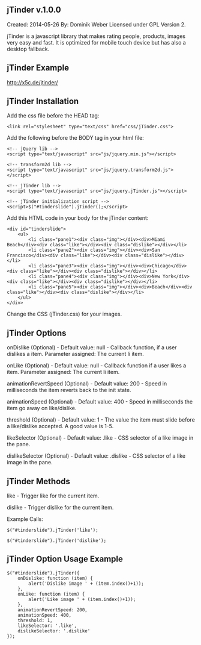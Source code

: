 jTinder v.1.0.0
-------------------------
Created: 2014-05-26
By: Dominik Weber
Licensed under GPL Version 2.

jTinder is a javascript library that makes rating people, products, images very easy and fast. It is optimized for mobile touch device but has also a desktop fallback.

jTinder Example
-------------------------
http://x5c.de/jtinder/

jTinder Installation
-------------------------

Add the css file before the HEAD tag:
```
<link rel="stylesheet" type="text/css" href="css/jTinder.css">
```

Add the following before the BODY tag in your html file:
```
<!-- jQuery lib -->
<script type="text/javascript" src="js/jquery.min.js"></script>

<!-- transform2d lib -->
<script type="text/javascript" src="js/jquery.transform2d.js"></script>

<!-- jTinder lib -->
<script type="text/javascript" src="js/jquery.jTinder.js"></script>

<!-- jTinder initialization script -->
<script>$("#tinderslide").jTinder();</script>
```

Add this HTML code in your body for the jTinder content:
```
<div id="tinderslide">
    <ul>
        <li class="pane1"><div class="img"></div><div>Miami Beach</div><div class="like"></div><div class="dislike"></div></li>
        <li class="pane2"><div class="img"></div><div>San Francisco</div><div class="like"></div><div class="dislike"></div></li>
        <li class="pane3"><div class="img"></div><div>Chicago</div><div class="like"></div><div class="dislike"></div></li>
        <li class="pane4"><div class="img"></div><div>New York</div><div class="like"></div><div class="dislike"></div></li>
        <li class="pane5"><div class="img"></div><div>Beach</div><div class="like"></div><div class="dislike"></div></li>
    </ul>
</div>
```
Change the CSS (jTinder.css) for your images.



jTinder Options
-------------------------

onDislike (Optional) - Default value: null - Callback function, if a user dislikes a item. Parameter assigned: The current li item.

onLike (Optional) - Default value: null - Callback function if a user likes a item. Parameter assigned: The current li item.

animationRevertSpeed (Optional) - Default value: 200 - Speed in milliseconds the item reverts back to the init state.

animationSpeed (Optional) - Default value: 400 - Speed in milliseconds the item go away on like/dislike.

threshold (Optional) - Default value: 1 - The value the item must slide before a like/dislike accepted. A good value is 1-5.

likeSelector (Optional) - Default value: .like - CSS selector of a like image in the pane.

dislikeSelector (Optional) - Default value: .dislike - CSS selector of a like image in the pane.


jTinder Methods
-------------------------

like - Trigger like for the current item.

dislike - Trigger dislike for the current item.


Example Calls:
```
$("#tinderslide").jTinder('like');

$("#tinderslide").jTinder('dislike');
```

jTinder Option Usage Example
-------------------------
```
$("#tinderslide").jTinder({
    onDislike: function (item) {
        alert('Dislike image ' + (item.index()+1));
    },
    onLike: function (item) {
        alert('Like image ' + (item.index()+1));
    },
	animationRevertSpeed: 200,
	animationSpeed: 400,
	threshold: 1,
	likeSelector: '.like',
	dislikeSelector: '.dislike'
});
```
